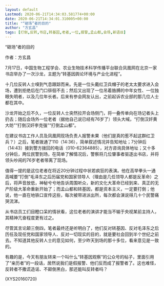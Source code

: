 ```yaml
---
layout: default
Lastmod: 2020-06-21T14:34:03.581774+00:00
date: 2020-06-21T14:34:01.310005+00:00
title: "“砸场”者的目的"
author: "方玄昌"
tags: [打倒,反转,书店,转基因,老者,一位,报警,孟山都,会场,新语丝]
---
```


“砸场”者的目的

作者：方玄昌

7月17日，中国生物工程学会、农业生物技术科学传播平台联合凤凰网在北京一家书店举办了一次沙龙，主题为“转基因舆论环境与产业化进程”。

十几位反转人士嗅到气息跟踪而来。先是一位头戴红卫兵帽子的老太太要求进入会场，遭到拒绝后在门口徘徊不去；然后又出现了一位吊着胳膊的中年女性、一位独眼失明者，以及几位年长者。后来有参会网友认出，之前起诉农业部的那几位人士都在其中。

沙龙开始之后不久，一位反转人士突然拉开会场侧门，将一叠传单向在场记者头上扔去；随后会场外一位老者（据他自己说已经有76岁了）领头大喊，“打倒汉奸黄大昉”“打倒汉奸李克强”“打倒孟山都”。

在建议书店工作人员及凤凰网现场负责人报警未果（他们是真的惹不起这群红卫兵？）之后，笔者拨通了110（14:36），简单叙述情况并告知地址；7分钟后（14:43）接到警方拨回的电话（010-62364885），对方咨询具体地址；又十多分钟后，两位民警到场，在简单了解情况后，警察将几位肇事者驱逐出书店，并将领头吵闹的76岁老者带离了现场。

值得一提的是这位老者在将近20分钟过程中状若疯狂的表演。他在高举拳头一通高喊要“打倒”毛泽东之后历届党和国家领导人（理由是几任领导人都是反革命）之后，将声音放低，神秘兮兮地告诉周围听众，新的文化大革命已经到来、真正的无产阶级大革命重新开始了；而孟山都和转基因，都是资本主义，一定要打倒；他说，他一直在地铁口宣传这些，每次被带进派出所，每次都会演说得几十个民警痛哭流涕。

从书店员工们目瞪口呆的情状看，这位老者的演讲才能当不输于央视某前主持人，其精神亢奋程度更有过之。

尽管其言论颠三倒四，笔者最终还是听明白了，他们反对转基因、反对毛泽东之后历任及现任党和国家领导人、反对一切现实的目的，就是要社会回到半个世纪之前去。不知道其他反转人士的意见如何，至少昨天到场的那十多位，看来意见是一致的。

有趣的是，今天有朋友转来一个叫什么“转基因观察”的公众号的帖子，里面引用了“亲历者”的一段话，居然说我们是假报警、他们反而成了报警者了。这也难怪，反转者不撒谎造谣、不颠倒黑白，那还能叫反转者吗？

(XYS20160720)

